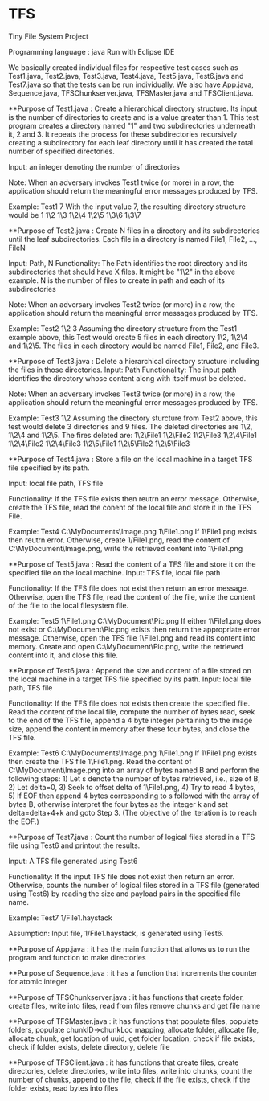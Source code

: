 TFS
===

Tiny File System Project

Programming language : java
Run with Eclipse IDE

We basically created individual files for respective test cases such as Test1.java, Test2.java, Test3.java, Test4.java, Test5.java, Test6.java and Test7.java so that the tests can be run individually. We also have App.java, Sequence.java, TFSChunkserver.java, TFSMaster.java and TFSClient.java. 

**Purpose of Test1.java :
Create a hierarchical directory structure.  Its input is the number of directories to create and is a value greater than 1.  This test program creates a directory named "1" and two subdirectories underneath it, 2 and 3.  It repeats the process for these subdirectories recursively creating a subdirectory for each leaf directory until it has created the total number of specified directories. 
   
Input:  an integer denoting the number of directories

Note:  When an adversary invokes Test1 twice (or more) in a row, the application should return the meaningful error messages produced by TFS.

Example:  Test1 7
With the input value 7, the resulting directory structure would be
1
1\2
1\3
1\2\4
1\2\5
1\3\6
1\3\7

**Purpose of Test2.java :
Create N files in a directory and its subdirectories until the leaf subdirectories.  Each file in a directory is named File1, File2, ..., FileN

Input:  Path, N
Functionality:  The Path identifies the root directory and its subdirectories that should have X files.  It might be "1\2" in the above example.
N is the number of files to create in path and each of its subdirectories

Note:  When an adversary invokes Test2 twice (or more) in a row, the application should return the meaningful error messages produced by TFS.

Example:  Test2 1\2 3
Assuming the directory structure from the Test1 example above, this Test would create 5 files in each directory 1\2, 1\2\4 and 1\2\5.  The files in each directory would be named File1, File2, and File3.

**Purpose of Test3.java :
Delete a hierarchical directory structure including the files in those directories.
Input:  Path 
Functionality:  The input path identifies the directory whose content along with itself must be deleted. 

Note:  When an adversary invokes Test3 twice (or more) in a row, the application should return the meaningful error messages produced by TFS.

Example:  Test3 1\2
Assuming the directory sturcture from Test2 above, this test would delete 3 directories and 9 files.
The deleted directories are 1\2, 1\2\4 and 1\2\5.  The fires deleted are:
1\2\File1
1\2\File2
1\2\File3
1\2\4\File1
1\2\4\File2
1\2\4\File3
1\2\5\File1
1\2\5\File2
1\2\5\File3

**Purpose of Test4.java :
Store a file on the local machine in a target TFS file specified by its path. 

Input:  local file path, TFS file

Functionality:  If the TFS file exists then reutrn an error message.  Otherwise, create the TFS file, read the conent of the local file and store it in the TFS File.

Example:  Test4 C:\MyDocuments\Image.png 1\File1.png
If 1\File1.png exists then reutrn error.  Otherwise, create 1/File1.png, read the content of C:\MyDocument\Image.png, write the retrieved content into 1\File1.png

**Purpose of Test5.java :
 Read the content of a TFS file and store it on the specified file on the local machine.
Input:  TFS file, local file path

Functionality:  If the TFS file does not exist then return an error message.  Otherwise, open the TFS file, read the content of the file, write the content of the file to the local filesystem file.

Example:  Test5 1\File1.png C:\MyDocument\Pic.png
If either 1\File1.png does not exist or C:\MyDocument\Pic.png exists then return the appropriate error message.  Otherwise, open the TFS file 1\File1.png and read its content into memory.  Create and open C:\MyDocument\Pic.png, write the retrieved content into it, and close this file.

**Purpose of Test6.java :
Append the size and content of a file stored on the local machine in a target TFS file specified by its path.
Input: local file path, TFS file

Functionality:  If the TFS file does not exists then create the specified file.  Read the content of the local file, compute the number of bytes read, seek to the end of the TFS file, append a 4 byte integer pertaining to the image size, append the content in memory after these four bytes, and close the TFS file.

Example:  Test6 C:\MyDocuments\Image.png 1\File1.png
If 1\File1.png exists then create the TFS file 1\File1.png.  Read the content of C:\MyDocument\Image.png into an array of bytes named B and perform the following steps: 1) Let s denote the number of bytes retrieved, i.e., size of B, 2) Let delta=0, 3) Seek to offset delta of 1\File1.png, 4) Try to read 4 bytes, 5)  If EOF then append 4 bytes corresponding to s followed with the array of bytes B, otherwise interpret the four bytes as the integer k and set delta=delta+4+k and goto Step 3.  (The objective of the iteration is to reach the EOF.)

**Purpose of Test7.java :
Count the number of logical files stored in a TFS file using Test6 and printout the results.

Input:  A TFS file generated using Test6

Functionality:  If the input TFS file does not exist then return an error.  Otherwise, counts the number of logical files stored in a TFS file (generated using Test6) by reading the size and payload pairs in the specified file name.

Example:  Test7 1/File1.haystack

Assumption:  Input file, 1/File1.haystack, is generated using Test6.

**Purpose of App.java : it has the main function that allows us to run the program and function to make directories

**Purpose of Sequence.java : it has a function that increments the counter for atomic integer

**Purpose of TFSChunkserver.java : it has functions that create folder, create files, write into files, read from files remove chunks and get file name 

**Purpose of TFSMaster.java : it has functions that populate files, populate folders, populate chunkID->chunkLoc mapping, allocate folder, allocate file, allocate chunk, get location of uuid, get folder location, check if file exists, check if folder exists, delete directory, delete file  

**Purpose of TFSClient.java : it has functions that create files, create directories, delete directories, write into files, write into chunks, count the number of chunks, append to the file, check if the file exists, check if the folder exists, read bytes into files


